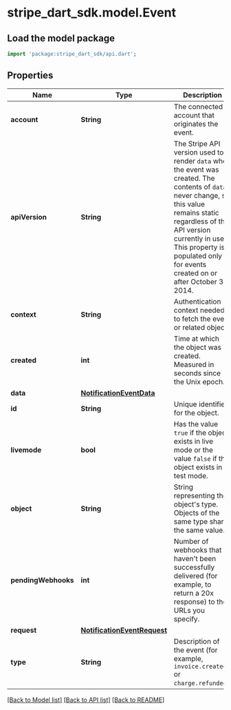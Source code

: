 # stripe_dart_sdk.model.Event

## Load the model package
```dart
import 'package:stripe_dart_sdk/api.dart';
```

## Properties
Name | Type | Description | Notes
------------ | ------------- | ------------- | -------------
**account** | **String** | The connected account that originates the event. | [optional] 
**apiVersion** | **String** | The Stripe API version used to render `data` when the event was created. The contents of `data` never change, so this value remains static regardless of the API version currently in use. This property is populated only for events created on or after October 31, 2014. | [optional] 
**context** | **String** | Authentication context needed to fetch the event or related object. | [optional] 
**created** | **int** | Time at which the object was created. Measured in seconds since the Unix epoch. | 
**data** | [**NotificationEventData**](NotificationEventData.md) |  | 
**id** | **String** | Unique identifier for the object. | 
**livemode** | **bool** | Has the value `true` if the object exists in live mode or the value `false` if the object exists in test mode. | 
**object** | **String** | String representing the object's type. Objects of the same type share the same value. | 
**pendingWebhooks** | **int** | Number of webhooks that haven't been successfully delivered (for example, to return a 20x response) to the URLs you specify. | 
**request** | [**NotificationEventRequest**](NotificationEventRequest.md) |  | [optional] 
**type** | **String** | Description of the event (for example, `invoice.created` or `charge.refunded`). | 

[[Back to Model list]](../README.md#documentation-for-models) [[Back to API list]](../README.md#documentation-for-api-endpoints) [[Back to README]](../README.md)


